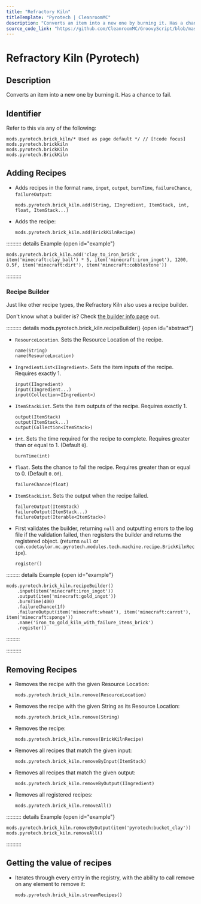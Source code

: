 ```yaml
---
title: "Refractory Kiln"
titleTemplate: "Pyrotech | CleanroomMC"
description: "Converts an item into a new one by burning it. Has a chance to fail."
source_code_link: "https://github.com/CleanroomMC/GroovyScript/blob/master/src/main/java/com/cleanroommc/groovyscript/compat/mods/pyrotech/BrickKiln.java"
---
```


# Refractory Kiln (Pyrotech)

## Description

Converts an item into a new one by burning it. Has a chance to fail.

## Identifier

Refer to this via any of the following:

```groovy:no-line-numbers {1}
mods.pyrotech.brick_kiln/* Used as page default */ // [!code focus]
mods.pyrotech.brickkiln
mods.pyrotech.brickKiln
mods.pyrotech.BrickKiln
```


## Adding Recipes

- Adds recipes in the format `name`, `input`, `output`, `burnTime`, `failureChance`, `failureOutput`:

    ```groovy:no-line-numbers
    mods.pyrotech.brick_kiln.add(String, IIngredient, ItemStack, int, float, ItemStack...)
    ```

- Adds the recipe:

    ```groovy:no-line-numbers
    mods.pyrotech.brick_kiln.add(BrickKilnRecipe)
    ```

:::::::::: details Example {open id="example"}
```groovy:no-line-numbers
mods.pyrotech.brick_kiln.add('clay_to_iron_brick', item('minecraft:clay_ball') * 5, item('minecraft:iron_ingot'), 1200, 0.5f, item('minecraft:dirt'), item('minecraft:cobblestone'))
```

::::::::::

### Recipe Builder

Just like other recipe types, the Refractory Kiln also uses a recipe builder.

Don't know what a builder is? Check [the builder info page](../../getting_started/builder.md) out.

:::::::::: details mods.pyrotech.brick_kiln.recipeBuilder() {open id="abstract"}
- `ResourceLocation`. Sets the Resource Location of the recipe.

    ```groovy:no-line-numbers
    name(String)
    name(ResourceLocation)
    ```

- `IngredientList<IIngredient>`. Sets the item inputs of the recipe. Requires exactly 1.

    ```groovy:no-line-numbers
    input(IIngredient)
    input(IIngredient...)
    input(Collection<IIngredient>)
    ```

- `ItemStackList`. Sets the item outputs of the recipe. Requires exactly 1.

    ```groovy:no-line-numbers
    output(ItemStack)
    output(ItemStack...)
    output(Collection<ItemStack>)
    ```

- `int`. Sets the time required for the recipe to complete. Requires greater than or equal to 1. (Default `0`).

    ```groovy:no-line-numbers
    burnTime(int)
    ```

- `float`. Sets the chance to fail the recipe. Requires greater than or equal to 0. (Default `0.0f`).

    ```groovy:no-line-numbers
    failureChance(float)
    ```

- `ItemStackList`. Sets the output when the recipe failed.

    ```groovy:no-line-numbers
    failureOutput(ItemStack)
    failureOutput(ItemStack...)
    failureOutput(Iterable<ItemStack>)
    ```

- First validates the builder, returning `null` and outputting errors to the log file if the validation failed, then registers the builder and returns the registered object. (returns `null` or `com.codetaylor.mc.pyrotech.modules.tech.machine.recipe.BrickKilnRecipe`).

    ```groovy:no-line-numbers
    register()
    ```

::::::::: details Example {open id="example"}
```groovy:no-line-numbers
mods.pyrotech.brick_kiln.recipeBuilder()
    .input(item('minecraft:iron_ingot'))
    .output(item('minecraft:gold_ingot'))
    .burnTime(400)
    .failureChance(1f)
    .failureOutput(item('minecraft:wheat'), item('minecraft:carrot'), item('minecraft:sponge'))
    .name('iron_to_gold_kiln_with_failure_items_brick')
    .register()
```

:::::::::

::::::::::

## Removing Recipes

- Removes the recipe with the given Resource Location:

    ```groovy:no-line-numbers
    mods.pyrotech.brick_kiln.remove(ResourceLocation)
    ```

- Removes the recipe with the given String as its Resource Location:

    ```groovy:no-line-numbers
    mods.pyrotech.brick_kiln.remove(String)
    ```

- Removes the recipe:

    ```groovy:no-line-numbers
    mods.pyrotech.brick_kiln.remove(BrickKilnRecipe)
    ```

- Removes all recipes that match the given input:

    ```groovy:no-line-numbers
    mods.pyrotech.brick_kiln.removeByInput(ItemStack)
    ```

- Removes all recipes that match the given output:

    ```groovy:no-line-numbers
    mods.pyrotech.brick_kiln.removeByOutput(IIngredient)
    ```

- Removes all registered recipes:

    ```groovy:no-line-numbers
    mods.pyrotech.brick_kiln.removeAll()
    ```

:::::::::: details Example {open id="example"}
```groovy:no-line-numbers
mods.pyrotech.brick_kiln.removeByOutput(item('pyrotech:bucket_clay'))
mods.pyrotech.brick_kiln.removeAll()
```

::::::::::

## Getting the value of recipes

- Iterates through every entry in the registry, with the ability to call remove on any element to remove it:

    ```groovy:no-line-numbers
    mods.pyrotech.brick_kiln.streamRecipes()
    ```
